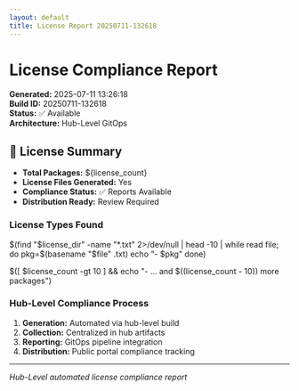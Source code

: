 ```yaml
---
layout: default
title: License Report 20250711-132618
---
```


# License Compliance Report

**Generated:** 2025-07-11 13:26:18  
**Build ID:** 20250711-132618  
**Status:** ✅ Available  
**Architecture:** Hub-Level GitOps

## 📄 License Summary

- **Total Packages:** ${license_count}
- **License Files Generated:** Yes
- **Compliance Status:** ✅ Reports Available
- **Distribution Ready:** Review Required

### License Types Found
$(find "$license_dir" -name "*.txt" 2>/dev/null | head -10 | while read file; do
    pkg=$(basename "$file" .txt)
    echo "- $pkg"
done)

$([ $license_count -gt 10 ] && echo "- ... and $((license_count - 10)) more packages")

### Hub-Level Compliance Process
1. **Generation:** Automated via hub-level build
2. **Collection:** Centralized in hub artifacts
3. **Reporting:** GitOps pipeline integration
4. **Distribution:** Public portal compliance tracking

---
*Hub-Level automated license compliance report*
